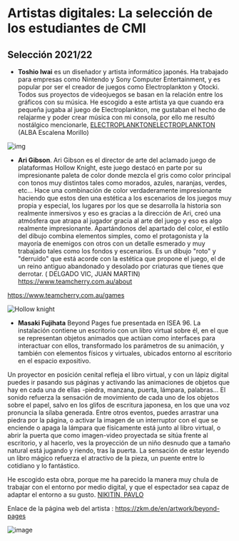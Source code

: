 
# Artistas digitales: La selección de los estudiantes de CMI 

## Selección 2021/22 

* **Toshio Iwai**  es un diseñador y artista informático japonés. Ha trabajado para empresas como Nintendo y Sony Computer Entertainment, 
y es popular por ser el creador de juegos como Electroplankton y Otocki. Todos sus proyectos de videojuegos se basan en la relación 
entre los gráficos con su música. He escogido a este artista ya que cuando era pequeña jugaba al juego de Electroplankton, me gustaban el hecho de relajarme y poder crear música con mi consola, por ello me resultó nostálgico mencionarle, [ELECTROPLANKTONELECTROPLANKTON](https://www.nintendo.es/Juegos/Nintendo-DS/Electroplankton-270649.html#Galer_a)
(ALBA Escalena Morillo)  

![img](https://fs-prod-cdn.nintendo-europe.com/media/images/migration/games_7/screenshots/nintendo_ds_13/electroplankton/electroplankton_1.jpg)


* **Ari Gibson**. Ari Gibson es el director de arte del aclamado juego de plataformas Hollow Knight, este juego destacó en parte por su impresionante paleta de color donde mezcla el gris como color principal con tonos muy distintos tales como morados, azules, naranjas, verdes, etc... Hace una combinación de color verdaderamente impresionante haciendo que estos den una estética a los escenarios de los juegos muy propia y especial, los lugares por los que se desarrolla la historia son realmente inmersivos y eso es gracias a la dirección de Ari, creó una atmósfera que atrapa al jugador gracia al arte del juego y eso es algo realmente impresionante. Apartándonos del apartado del color, el estilo del dibujo combina elementos simples, como el protagonista y la mayoría de enemigos con otros con un detalle esmerado y muy trabajado tales como los fondos y escenarios. Es un dibujo "roto" y "derruido" que está acorde con la estética que propone el juego, el de un reino antiguo abandonado y desolado por criaturas que tienes que derrotar. ( DELGADO VIC, JUAN MARTIN) 
https://www.teamcherry.com.au/about

https://www.teamcherry.com.au/games

![Hollow knight](https://blipblop.net/wp-content/uploads/2017/11/hollowknight-feature-672x372.jpg)


* **Masaki Fujihata**  Beyond Pages fue presentada en ISEA 96. La instalación contiene un escritorio con un libro virtual sobre él, en el que se representan objetos animados que actúan como interfaces para interactuar con ellos, transformado los parámetros de su animación, y también con elementos físicos y virtuales, ubicados entorno al escritorio en el espacio expositivo.

Un proyector en posición cenital refleja el libro virtual, y con un lápiz digital puedes ir pasando sus páginas y activando las animaciones de objetos que hay en cada una de ellas -piedra, manzana, puerta, lámpara, palabras… El sonido refuerza la sensación de movimiento de cada uno de los objetos sobre el papel, salvo en los glifos de escritura japonesa, en los que una voz pronuncia la sílaba generada. Entre otros eventos, puedes arrastrar una piedra por la página, o activar la imagen de un interruptor con el que se enciende o apaga la lámpara que físicamente está junto al libro virtual, o abrir la puerta que como imagen-video proyectada se sitúa frente al escritorio, y al hacerlo, ves la proyección de un niño desnudo que a tamaño natural está jugando y riendo, tras la puerta. La sensación de estar leyendo un libro mágico refuerza el atractivo de la pieza, un puente entre lo cotidiano y lo fantástico.

He escogido esta obra, porque me ha parecido la manera muy chula de trabajar con el entorno por medio digital, y que el espectador sea capaz de adaptar el entorno a su gusto. [NIKITIN, PAVLO](https://github.com/PashaK1t/PashaK1t.github.io)

Enlace de la página web del artista : https://zkm.de/en/artwork/beyond-pages

![image](https://user-images.githubusercontent.com/32359091/221676045-2520c195-f49f-46f7-81e9-35c5c9b6c2cf.png)



